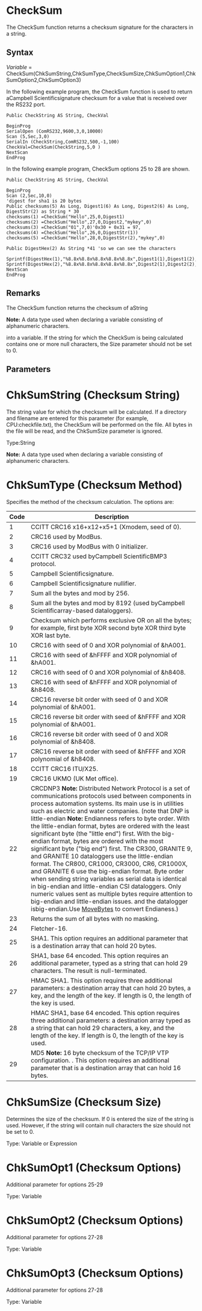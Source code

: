 # CheckSum

The CheckSum function returns a checksum signature for the characters in a string.

## Syntax

_Variable_ = CheckSum(ChkSumString,ChkSumType,CheckSumSize,ChkSumOption1,ChkSumOption2,ChkSumOption3)

In the following example program, the CheckSum function is used to return aCampbell Scientificsignature checksum for a value that is received over the RS232 port.

```
Public CheckString AS String, CheckVal

BeginProg
SerialOpen (ComRS232,9600,3,0,10000)
Scan (5,Sec,3,0)
SerialIn (CheckString,ComRS232,500,-1,100)
CheckVal=CheckSum(CheckString,5,0 )
NextScan
EndProg
```

In the following example program, CheckSum options 25 to 28 are shown.

```
Public CheckString AS String, CheckVal

BeginProg
Scan (2,Sec,10,0)
'digest for sha1 is 20 bytes
Public checksums(5) As Long, Digest1(6) As Long, Digest2(6) As Long, DigestStr(2) as String * 30
checksums(1) =CheckSum("Hello",25,0,Digest1)
checksums(2) =CheckSum("Hello",27,0,Digest2,"mykey",0)
checksums(3) =CheckSum("01",7,0)'0x30 + 0x31 = 97,
checksums(4) =CheckSum("Hello",26,0,DigestStr(1))
checksums(5) =CheckSum("Hello",28,0,DigestStr(2),"mykey",0)

Public DigestHex(2) As String *41 'so we can see the characters

Sprintf(DigestHex(1),"%8.8x%8.8x%8.8x%8.8x%8.8x",Digest1(1),Digest1(2),Digest1(3),Digest1(4),Digest1(5))
Sprintf(DigestHex(2),"%8.8x%8.8x%8.8x%8.8x%8.8x",Digest2(1),Digest2(2),Digest2(3),Digest2(4),Digest2(5))
NextScan
EndProg
```

## Remarks

The CheckSum function returns the checksum of aString

**Note:** A data type used when declaring a variable consisting of alphanumeric characters.

into a variable. If the string for which the CheckSum is being calculated contains one or more null characters, the Size parameter should not be set to 0.

## Parameters

# ChkSumString (Checksum String)

The string value for which the checksum will be calculated. If a directory and filename are entered for this parameter (for example, CPU:checkfile.txt), the CheckSum will be performed on the file. All bytes in the file will be read, and the ChkSumSize parameter is ignored.

Type:String

**Note:** A data type used when declaring a variable consisting of alphanumeric characters.

# ChkSumType (Checksum Method)

Specifies the method of the checksum calculation. The options are:

| Code | Description                                                                                                                                                                                                                                                                                                                                                                                                                                                                                                                                                                                                                                                                                                                                                                                                                                                                                                                                                                          |
| ---- | ------------------------------------------------------------------------------------------------------------------------------------------------------------------------------------------------------------------------------------------------------------------------------------------------------------------------------------------------------------------------------------------------------------------------------------------------------------------------------------------------------------------------------------------------------------------------------------------------------------------------------------------------------------------------------------------------------------------------------------------------------------------------------------------------------------------------------------------------------------------------------------------------------------------------------------------------------------------------------------ |
| 1    | CCITT CRC16 x16+x12+x5+1 (Xmodem, seed of 0).                                                                                                                                                                                                                                                                                                                                                                                                                                                                                                                                                                                                                                                                                                                                                                                                                                                                                                                                        |
| 2    | CRC16 used by ModBus.                                                                                                                                                                                                                                                                                                                                                                                                                                                                                                                                                                                                                                                                                                                                                                                                                                                                                                                                                                |
| 3    | CRC16 used by ModBus with 0 initializer.                                                                                                                                                                                                                                                                                                                                                                                                                                                                                                                                                                                                                                                                                                                                                                                                                                                                                                                                             |
| 4    | CCITT CRC32 used byCampbell ScientificBMP3 protocol.                                                                                                                                                                                                                                                                                                                                                                                                                                                                                                                                                                                                                                                                                                                                                                                                                                                                                                                                 |
| 5    | Campbell Scientificsignature.                                                                                                                                                                                                                                                                                                                                                                                                                                                                                                                                                                                                                                                                                                                                                                                                                                                                                                                                                        |
| 6    | Campbell Scientificsignature nullifier.                                                                                                                                                                                                                                                                                                                                                                                                                                                                                                                                                                                                                                                                                                                                                                                                                                                                                                                                              |
| 7    | Sum all the bytes and mod by 256.                                                                                                                                                                                                                                                                                                                                                                                                                                                                                                                                                                                                                                                                                                                                                                                                                                                                                                                                                    |
| 8    | Sum all the bytes and mod by 8192 (used byCampbell Scientificarray-based dataloggers).                                                                                                                                                                                                                                                                                                                                                                                                                                                                                                                                                                                                                                                                                                                                                                                                                                                                                               |
| 9    | Checksum which performs exclusive OR on all the bytes; for example, first byte XOR second byte XOR third byte XOR last byte.                                                                                                                                                                                                                                                                                                                                                                                                                                                                                                                                                                                                                                                                                                                                                                                                                                                         |
| 10   | CRC16 with seed of 0 and XOR polynomial of &hA001.                                                                                                                                                                                                                                                                                                                                                                                                                                                                                                                                                                                                                                                                                                                                                                                                                                                                                                                                   |
| 11   | CRC16 with seed of &hFFFF and XOR polynomial of &hA001.                                                                                                                                                                                                                                                                                                                                                                                                                                                                                                                                                                                                                                                                                                                                                                                                                                                                                                                              |
| 12   | CRC16 with seed of 0 and XOR polynomial of &h8408.                                                                                                                                                                                                                                                                                                                                                                                                                                                                                                                                                                                                                                                                                                                                                                                                                                                                                                                                   |
| 13   | CRC16 with seed of &hFFFF and XOR polynomial of &h8408.                                                                                                                                                                                                                                                                                                                                                                                                                                                                                                                                                                                                                                                                                                                                                                                                                                                                                                                              |
| 14   | CRC16 reverse bit order with seed of 0 and XOR polynomial of &hA001.                                                                                                                                                                                                                                                                                                                                                                                                                                                                                                                                                                                                                                                                                                                                                                                                                                                                                                                 |
| 15   | CRC16 reverse bit order with seed of &hFFFF and XOR polynomial of &hA001.                                                                                                                                                                                                                                                                                                                                                                                                                                                                                                                                                                                                                                                                                                                                                                                                                                                                                                            |
| 16   | CRC16 reverse bit order with seed of 0 and XOR polynomial of &h8408.                                                                                                                                                                                                                                                                                                                                                                                                                                                                                                                                                                                                                                                                                                                                                                                                                                                                                                                 |
| 17   | CRC16 reverse bit order with seed of &hFFFF and XOR polynomial of &h8408.                                                                                                                                                                                                                                                                                                                                                                                                                                                                                                                                                                                                                                                                                                                                                                                                                                                                                                            |
| 18   | CCITT CRC16 ITU/X25.                                                                                                                                                                                                                                                                                                                                                                                                                                                                                                                                                                                                                                                                                                                                                                                                                                                                                                                                                                 |
| 19   | CRC16 UKMO (UK Met office).                                                                                                                                                                                                                                                                                                                                                                                                                                                                                                                                                                                                                                                                                                                                                                                                                                                                                                                                                          |
| 22   | CRCDNP3 **Note:** Distributed Network Protocol is a set of communications protocols used between components in process automation systems. Its main use is in utilities such as electric and water companies. (note that DNP is little-endian **Note:** Endianness refers to byte order. With the little-endian format, bytes are ordered with the least significant byte (the "little end") first. With the big-endian format, bytes are ordered with the most significant byte ("big end") first. The CR300, GRANITE 9, and GRANITE 10 dataloggers use the little-endian format. The CR800, CR1000, CR3000, CR6, CR1000X, and GRANITE 6 use the big-endian format. Byte order when sending string variables as serial data is identical in big-endian and little-endian CSI dataloggers. Only numeric values sent as multiple bytes require attention to big-endian and little-endian issues. and the datalogger isbig-endian.Use [MoveBytes](movebytes.md) to convert Endianess.) |
| 23   | Returns the sum of all bytes with no masking.                                                                                                                                                                                                                                                                                                                                                                                                                                                                                                                                                                                                                                                                                                                                                                                                                                                                                                                                        |
| 24   | Fletcher-16.                                                                                                                                                                                                                                                                                                                                                                                                                                                                                                                                                                                                                                                                                                                                                                                                                                                                                                                                                                         |
| 25   | SHA1. This option requires an additional parameter that is a destination array that can hold 20 bytes.                                                                                                                                                                                                                                                                                                                                                                                                                                                                                                                                                                                                                                                                                                                                                                                                                                                                               |
| 26   | SHA1, base 64 encoded. This option requires an additional parameter, typed as a string that can hold 29 characters. The result is null-terminated.                                                                                                                                                                                                                                                                                                                                                                                                                                                                                                                                                                                                                                                                                                                                                                                                                                   |
| 27   | HMAC SHA1. This option requires three additional parameters: a destination array that can hold 20 bytes, a key, and the length of the key. If length is 0, the length of the key is used.                                                                                                                                                                                                                                                                                                                                                                                                                                                                                                                                                                                                                                                                                                                                                                                            |
| 28   | HMAC SHA1, base 64 encoded. This option requires three additional parameters: a destination array typed as a string that can hold 29 characters, a key, and the length of the key. If length is 0, the length of the key is used.                                                                                                                                                                                                                                                                                                                                                                                                                                                                                                                                                                                                                                                                                                                                                    |
| 29   | MD5 **Note:** 16 byte checksum of the TCP/IP VTP configuration. . This option requires an additional parameter that is a destination array that can hold 16 bytes.                                                                                                                                                                                                                                                                                                                                                                                                                                                                                                                                                                                                                                                                                                                                                                                                                   |

# ChkSumSize (Checksum Size)

Determines the size of the checksum. If 0 is entered the size of the string is used. However, if the string will contain null characters the size should not be set to 0.

Type: Variable or Expression

# ChkSumOpt1 (Checksum Options)

Additional parameter for options 25-29

Type: Variable

# ChkSumOpt2 (Checksum Options)

Additional parameter for options 27-28

Type: Variable

# ChkSumOpt3 (Checksum Options)

Additional parameter for options 27-28

Type: Variable
